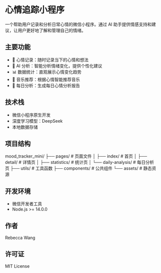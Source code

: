 # 心情追踪小程序

一个帮助用户记录和分析日常心情的微信小程序。通过 AI 助手提供情感支持和建议，让用户更好地了解和管理自己的情绪。

## 主要功能

- 📝 心情记录：随时记录当下的心情和想法
- 🤖 AI 分析：智能分析情绪变化，提供个性化建议
- 📊 数据统计：直观展示心情变化趋势
- 🎵 音乐推荐：根据心情智能推荐音乐
- 📅 每日分析：生成每日心情分析报告

## 技术栈

- 微信小程序原生开发
- 深度学习模型：DeepSeek
- 本地数据存储

## 项目结构


mood_tracker_mini/
├── pages/                # 页面文件
│   ├── index/           # 首页
│   ├── detail/          # 详情页
│   ├── statistics/      # 统计页
│   └── daily-analysis/  # 每日分析页
├── utils/               # 工具函数
├── components/          # 公共组件
└── assets/             # 静态资源

## 开发环境

- 微信开发者工具
- Node.js >= 14.0.0

## 作者

Rebecca Wang

## 许可证

MIT License
